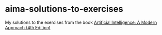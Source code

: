 # aima-solutions-to-exercises

My solutions to the exercises from the book [Artificial Intelligence: A Modern Approach (4th Edition)](http://aima.cs.berkeley.edu/)
